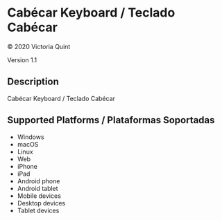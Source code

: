Cabécar Keyboard / Teclado Cabécar
==============

© 2020 Victoria Quint

Version 1.1

Description
-----------

Cabécar Keyboard / Teclado Cabécar

Supported Platforms / Plataformas Soportadas
-------------------
 * Windows
 * macOS
 * Linux
 * Web
 * iPhone
 * iPad
 * Android phone
 * Android tablet
 * Mobile devices
 * Desktop devices
 * Tablet devices

